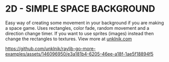 
# 2D - SIMPLE SPACE BACKGROUND
Easy way of creating some movement in your background if you are making a space game. Uses rectangles, color fade, random movement and a direction change timer. If you want to use sprites (images) instead then change the rectangles to textures. View more at [unklnik.com](https://unklnik.com/posts/2d-moving-space-background/)

https://github.com/unklnik/raylib-go-more-examples/assets/146096950/e3a181b4-6205-46ee-a18f-1ae5f18894f5
